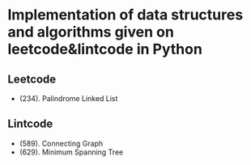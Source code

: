 # Implementation of data structures and algorithms given on leetcode&lintcode in Python

## Leetcode
* (234). Palindrome Linked List

## Lintcode
* (589). Connecting Graph
* (629). Minimum Spanning Tree

